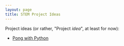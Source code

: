 ```yaml
---
layout: page
title: STEM Project Ideas
---
```


Project ideas (or rather, "Project *idea*", at least for now):

* [Pong with Python](pages/pong.html)
